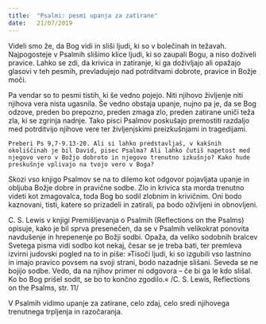 ```yaml
---
title:  "Psalmi: pesmi upanja za zatirane"
date:   21/07/2019
---
```


Videli smo že, da Bog vidi in sliši ljudi, ki so v bolečinah in težavah. Najpogosteje v Psalmih slišimo klice ljudi, ki so zaupali Bogu, a niso doživeli pravice. Lahko se zdi, da krivica in zatiranje, ki ga doživljajo ali opažajo glasovi v teh pesmih, prevladujejo nad potrditvami dobrote, pravice in Božje moči.

Pa vendar so to pesmi tistih, ki še vedno pojejo. Niti njihovo življenje niti njihova vera nista ugasnila. Še vedno obstaja upanje, nujno pa je, da se Bog odzove, preden bo prepozno, preden zmaga zlo, preden zatirane uniči teža zla, ki se zgrinja nadnje. Tako pisci Psalmov poskušajo premostiti razdaljo med potrditvijo njihove vere ter življenjskimi preizkušnjami in tragedijami.

`Preberi Ps 9,7-9.13-20. Ali si lahko predstavljaš, v kakšnih okoliščinah je bil David, pisec Psalma? Ali lahko čutiš napetost med njegovo vero v Božjo dobroto in njegovo trenutno izkušnjo? Kako hude preskušnje vplivajo na tvojo vero v Boga?`

Skozi vso knjigo Psalmov se na to dilemo kot odgovor pojavljata upanje in obljuba Božje dobre in pravične sodbe. Zlo in krivica sta morda trenutno videti kot zmagovalca, toda Bog bo sodil zlobnim in krivičnim. Oni bodo kaznovani, tisti, katere so prizadeli in zatirali, pa bodo oživljeni in obnovljeni.

C. S. Lewis v knjigi Premišljevanja o Psalmih (Reflections on the Psalms) opisuje, kako je bil sprva presenečen, da se v Psalmih velikokrat ponovita navdušenje in hrepenenje po Božji sodbi. Opaža, da veliko sodobnih bralcev Svetega pisma vidi sodbo kot nekaj, česar se je treba bati, ter premleva izvirni judovski pogled na to in piše: »Tisoči ljudi, ki so izgubili vso lastnino in imajo pravico povsem na svoji strani, bodo nazadnje slišani. Seveda se ne bojijo sodbe. Vedo, da na njihov primer ni odgovora – če bi ga le kdo slišal. Ko bo Bog prišel sodit, se bo to končno zgodilo.« /C. S. Lewis, Reflections on the Psalms, str. 11/

V Psalmih vidimo upanje za zatirane, celo zdaj, celo sredi njihovega trenutnega trpljenja in razočaranja.
